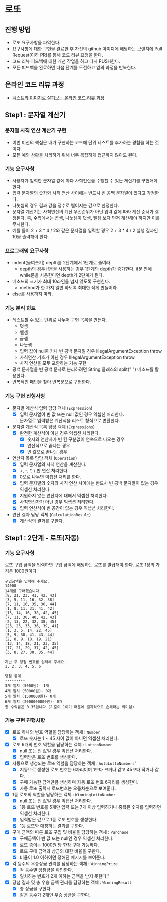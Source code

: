 # 로또
## 진행 방법
* 로또 요구사항을 파악한다.
* 요구사항에 대한 구현을 완료한 후 자신의 github 아이디에 해당하는 브랜치에 Pull Request(이하 PR)를 통해 코드 리뷰 요청을 한다.
* 코드 리뷰 피드백에 대한 개선 작업을 하고 다시 PUSH한다.
* 모든 피드백을 완료하면 다음 단계를 도전하고 앞의 과정을 반복한다.

## 온라인 코드 리뷰 과정
* [텍스트와 이미지로 살펴보는 온라인 코드 리뷰 과정](https://github.com/next-step/nextstep-docs/tree/master/codereview)

## Step1 : 문자열 계산기

### 문자열 사칙 연산 계산기 구현

- 이번 미션의 핵심은 내가 구현하는 코드에 단위 테스트를 추가하는 경험을 하는 것이다.
- 모든 예외 상황을 처리하기 위해 너무 복잡하게 접근하지 않아도 된다.

### 기능 요구사항

- 사용자가 입력한 문자열 값에 따라 사칙연산을 수행할 수 있는 계산기를 구현해야 한다.
- 입력 문자열의 숫자와 사칙 연산 사이에는 반드시 빈 공백 문자열이 있다고 가정한다.
- 나눗셈의 경우 결과 값을 정수로 떨어지는 값으로 한정한다.
- 문자열 계산기는 사칙연산의 계산 우선순위가 아닌 입력 값에 따라 계산 순서가 결정된다. 즉, 수학에서는 곱셈, 나눗셈이 덧셈, 뺄셈 보다 먼저 계산해야 하지만 이를 무시한다.
- 예를 들어 2 + 3 * 4 / 2와 같은 문자열을 입력할 경우 2 + 3 * 4 / 2 실행 결과인 10을 출력해야 한다.

### 프로그래밍 요구사항

- indent(들여쓰기) depth를 2단계에서 1단계로 줄여라.
  - depth의 경우 if문을 사용하는 경우 1단계의 depth가 증가한다. if문 안에 while문을 사용한다면 depth가 2단계가 된다.
- 메소드의 크기가 최대 10라인을 넘지 않도록 구현한다.
  - method가 한 가지 일만 하도록 최대한 작게 만들어라.
- else를 사용하지 마라. 

### 기능 분리 힌트

- 테스트할 수 있는 단위로 나누어 구현 목록을 만든다. 
  - 덧셈
  - 뺄셈
  - 곱셈
  - 나눗셈
  - 입력 값이 null이거나 빈 공백 문자일 경우 IllegalArgumentException throw
  - 사칙연산 기호가 아닌 경우 IllegalArgumentException throw
  - 사칙 연산을 모두 포함하는 기능 구현
- 공백 문자열을 빈 공백 문자로 분리하려면 String 클래스의 split(" ") 메소드를 활용한다.
- 반복적인 패턴을 찾아 반복문으로 구현한다.

### 기능 구현 진행사항

- 문자열 계산식 입력 담당 객체 (`Expression`)
  - [X] 입력 문자열이 빈 값 또는 null 값인 경우 익셉션 처리한다.
  - [ ] 문자열로 입력받은 계산식을 리스트 형식으로 변환한다.
- 문자열 계산식 목록 담당 객체 (`Expressions`)
  - [X] 완전한 계산식이 아닌 경우 익셉션 처리한다.
    - [X] 숫자와 연산자가 빈 칸 구분없이 연속으로 나오는 경우
    - [X] 연산식으로 끝나는 경우
    - [X] 빈 값으로 끝나는 경우
- 연산자 목록 담당 객체 (`Operation`)
  - [X] 입력 문자열의 사칙 연산을 계산한다.
  - [X] +, -, *, / 만 연산 처리한다.
  - [X] 0으로 나누면 익셉션 처리를 한다.
  - [X] 입력 문자열의 숫자와 사칙 연산 사이에는 반드시 빈 공백 문자열이 없는 경우 익셉션 처리한다.
  - [X] 지원하지 않는 연산자에 대해서 익셉션 처리한다.
  - [X] 사칙연산자가 아닌 경우 익셉션 처리한다.
  - [X] 입력 연산식이 빈 공간이 없는 경우 익셉션 처리한다.
- 연산 결과 담당 객체 (`CalculationResult`)
  - [X] 계산식의 결과를 구한다.

## Step1 : 2단계 - 로또(자동)

### 기능 요구사항

로또 구입 금액을 입력하면 구입 금액에 해당하는 로또를 발급해야 한다.
로또 1장의 가격은 1000원이다

```text
구입금액을 입력해 주세요.
14000
14개를 구매했습니다.
[8, 21, 23, 41, 42, 43]
[3, 5, 11, 16, 32, 38]
[7, 11, 16, 35, 36, 44]
[1, 8, 11, 31, 41, 42]
[13, 14, 16, 38, 42, 45]
[7, 11, 30, 40, 42, 43]
[2, 13, 22, 32, 38, 45]
[23, 25, 33, 36, 39, 41]
[1, 3, 5, 14, 22, 45]
[5, 9, 38, 41, 43, 44]
[2, 8, 9, 18, 19, 21]
[13, 14, 18, 21, 23, 35]
[17, 21, 29, 37, 42, 45]
[3, 8, 27, 30, 35, 44]

지난 주 당첨 번호를 입력해 주세요.
1, 2, 3, 4, 5, 6

당첨 통계
---------
3개 일치 (5000원)- 1개
4개 일치 (50000원)- 0개
5개 일치 (1500000원)- 0개
6개 일치 (2000000000원)- 0개
총 수익률은 0.35입니다.(기준이 1이기 때문에 결과적으로 손해라는 의미임)
```

### 기능 구현 진행사항

- [X] 로또 하나의 번호 역할을 담당하는 객체 : `Number`
  - [X] 로또 숫자는 1 ~ 45 사이 값이 아니면 익셉션 처리한다.
- [X] 로또 6개의 번호 역할을 담당하는 객체 : `LottonNumber`
  - [X] null 또는 빈 값일 경우 익셉션 처리한다.
  - [X] 입력받은 로또 번호를 생성한다.
- [X] 자동으로 생성되는 로또 역할을 담당하는 객체 : `AutoLottoNumbers`'
  - [X] 지동으로 생성한 로또 번호는 6자리이며 1보다 크거나 같고 45보다 작거나 같다.
  - [X] 구매 가능한 금액만큼 생성하며 자동 로또 번호 6자리를 생성한다.
  - [X] 자동 로또 출력시 로또번호는 오름차순으로 보여준다.
- [X] 1등 로또의 역할을 담당하는 객체 : `WinningLottoNumber`
  - [X] null 또는 빈 값일 경우 익셉션 처리한다.
  - [X] 1등 로또 번호를 5개만 입력 또는 7개 이상 입력하거나 중복된 숫자를 입력하면 익셉션 처리한다.
  - [X] 입력받은 값으로 1등 로또 번호를 생성한다.
  - [X] 1등 로또와 매칭하는 결과를 구한다.
- [X] 구매 금액의 따른 로또 구입 및 비율을 담당하는 객체 : `Purchase`
  - [X] 구매금액이 빈 값 또는 null인 경우 익셉션 처리한다.
  - [X] 로또 종이는 1000원 당 한장 구매 가능하다.
  - [X] 로또 구매 금액과 상금의 대한 비율을 구한다.
  - [X] 비율이 1.0 이하이면 정해진 메시지를 보여준다.
- [X] 각 등수의 우승상금 관리를 담당하는 객체 : `WinningPrize`
  - [X] 각 등수별 당첨금을 확인한다.
  - [X] 일치하는 번호가 2개 이하는 금액을 받지 못한다."
- [X] 당첨 결과 및 총 우승 금액 관리를 담당하는 객체 : `WinningResult`
  - [X] 총 상금을 구한다.
  - [X] 같은 등수가 2개인 우승 상금을 구한다.